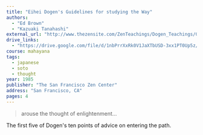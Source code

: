 ```yaml
---
title: "Eihei Dogen's Guidelines for studying the Way"
authors:
  - "Ed Brown"
  - "Kazuaki Tanahashi"
external_url: "http://www.thezensite.com/ZenTeachings/Dogen_Teachings/Guidelines_for_Studying.htm"
drive_links:
  - "https://drive.google.com/file/d/1nbPrrXxRk0V1JaXTbUSD-3xx1PT0Up5z/view?usp=drivesdk"
course: mahayana
tags:
  - japanese
  - soto
  - thought
year: 1985
publisher: "The San Francisco Zen Center"
address: "San Francisco, CA"
pages: 4
---
```


> arouse the thought of enlightenment...

The first five of Dogen's ten points of advice on entering the path.

